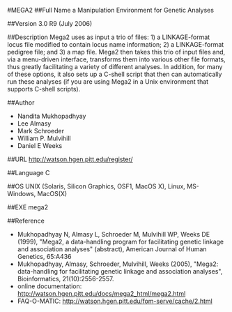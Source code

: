 #MEGA2
##Full Name
a Manipulation Environment for Genetic Analyses

##Version
3.0 R9 (July 2006)

##Description
Mega2 uses as input a trio of files: 1) a LINKAGE-format locus file modified to contain locus name information; 2) a LINKAGE-format pedigree file; and 3) a map file. Mega2 then takes this trio of input files and, via a menu-driven interface, transforms them into various other file formats, thus greatly facilitating a variety of different analyses. In addition, for many of these options, it also sets up a C-shell script that then can automatically run these analyses (if you are using Mega2 in a Unix environment that supports C-shell scripts).

##Author
* Nandita Mukhopadhyay
* Lee Almasy
* Mark Schroeder
* William P. Mulvihill
* Daniel E Weeks

##URL
http://watson.hgen.pitt.edu/register/

##Language
C

##OS
UNIX (Solaris, Silicon Graphics, OSF1, MacOS X), Linux, MS-Windows, MacOS(X)

##EXE
mega2

##Reference
* Mukhopadhyay N, Almasy L, Schroeder M, Mulvihill WP, Weeks DE (1999), "Mega2, a data-handling program for facilitating genetic linkage and association analyses" (abstract), American Journal of Human Genetics, 65:A436
* Mukhopadhyay, Almasy, Schroeder, Mulvihill, Weeks (2005), "Mega2: data-handling for facilitating genetic linkage and association analyses", Bioinformatics, 21(10):2556-2557.
* online documentation: http://watson.hgen.pitt.edu/docs/mega2_html/mega2.html
* FAQ-O-MATIC: http://watson.hgen.pitt.edu/fom-serve/cache/2.html


